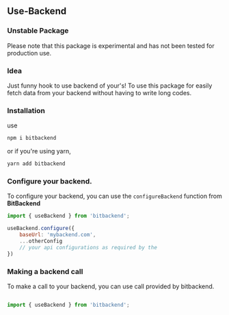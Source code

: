 ## Use-Backend
### Unstable Package
Please note that this package is experimental and has not been tested for production use.

### Idea
Just funny hook to use backend of your's!
To use this package for easily fetch data from your backend without having to write long codes.

### Installation
use
```bash
npm i bitbackend
```
or if you're using yarn,
```bash
yarn add bitbackend
```

### Configure your backend.
To configure your backend, you can use the `configureBackend` function from <strong>BitBackend</strong>

```javascript
import { useBackend } from 'bitbackend';

useBackend.configure({
    baseUrl: 'mybackend.com',
    ...otherConfig
    // your api configurations as required by the 
})

```

### Making a backend call
To make a call to your backend, you can use call provided by bitbackend.
```javascript

import { useBackend } from 'bitbackend';

    


```